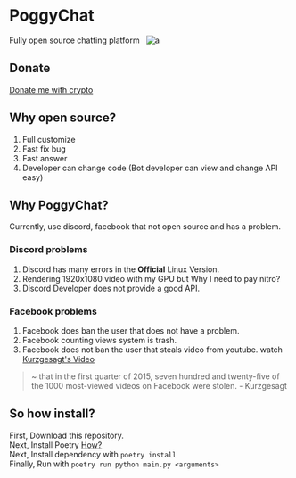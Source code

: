 # PoggyChat

Fully open source chatting platform  
![a](https://wakatime.com/badge/user/09162ab5-5193-456c-a9ac-2fb02b26b6f8/project/98620e42-b08e-46fa-b7da-5fe81a0179c6.svg)

## Donate

[Donate me with crypto](https://github.com/misilelab/donatewithcrypto)

## Why open source?

1. Full customize
2. Fast fix bug
3. Fast answer
4. Developer can change code (Bot developer can view and change API easy)

## Why PoggyChat?

Currently, use discord, facebook that not open source and has a problem.

### Discord problems

1. Discord has many errors in the **Official** Linux Version.
2. Rendering 1920x1080 video with my GPU but Why I need to pay nitro?
3. Discord Developer does not provide a good API.

### Facebook problems

1. Facebook does ban the user that does not have a problem.
2. Facebook counting views system is trash.
3. Facebook does not ban the user that steals video from youtube. watch [Kurzgesagt's Video](https://www.youtube.com/watch?v=t7tA3NNKF0Q)

> ~ that in the first quarter of 2015, seven hundred and twenty-five of the 1000 most-viewed videos on Facebook were stolen. - Kurzgesagt

## So how install?

First, Download this repository.  
Next, Install Poetry [How?](https://github.com/python-poetry/poetry)  
Next, Install dependency with ```poetry install```  
Finally, Run with ```poetry run python main.py <arguments>```  

